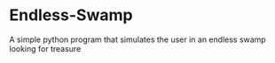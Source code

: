 # Endless-Swamp
A simple python program that simulates the user in an endless swamp looking for treasure
